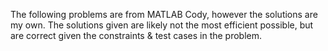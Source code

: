 The following problems are from MATLAB Cody, however the solutions are my own. The solutions given are likely not the most efficient possible, 
but are correct given the constraints & test cases in the problem.
